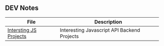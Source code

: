 ## DEV Notes

| File | Description |
|------|-------------|
|[Intersting JS Projects](Interesting-JS-Projects.md)|Interesting Javascript API Backend Projects|